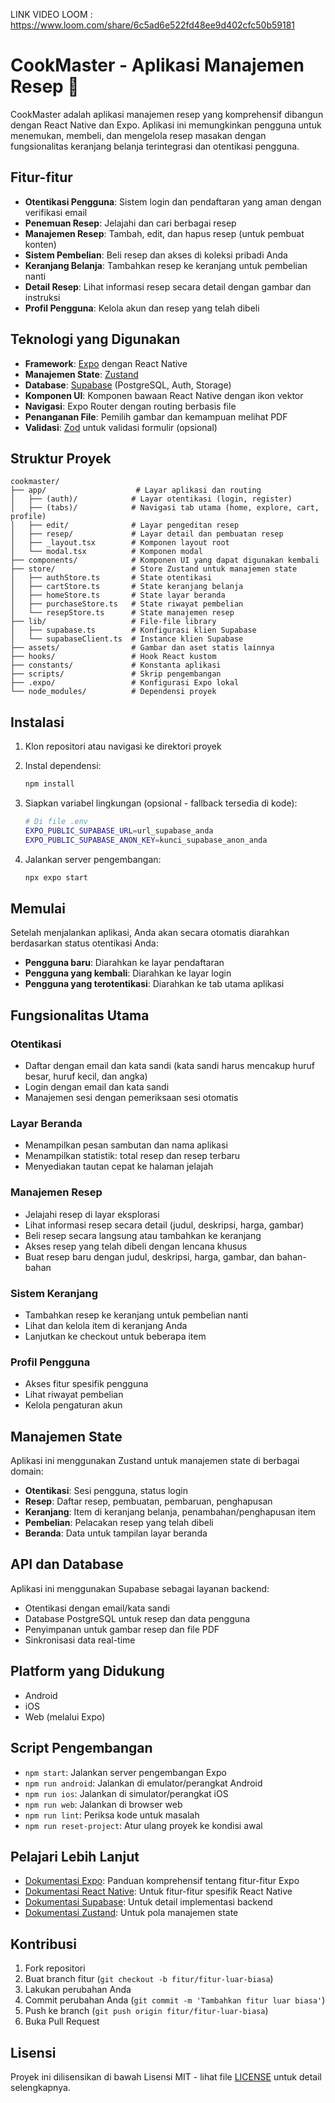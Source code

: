 LINK VIDEO LOOM : 
https://www.loom.com/share/6c5ad6e522fd48ee9d402cfc50b59181




# CookMaster - Aplikasi Manajemen Resep 🍳

CookMaster adalah aplikasi manajemen resep yang komprehensif dibangun dengan React Native dan Expo. Aplikasi ini memungkinkan pengguna untuk menemukan, membeli, dan mengelola resep masakan dengan fungsionalitas keranjang belanja terintegrasi dan otentikasi pengguna.

## Fitur-fitur

- **Otentikasi Pengguna**: Sistem login dan pendaftaran yang aman dengan verifikasi email
- **Penemuan Resep**: Jelajahi dan cari berbagai resep
- **Manajemen Resep**: Tambah, edit, dan hapus resep (untuk pembuat konten)
- **Sistem Pembelian**: Beli resep dan akses di koleksi pribadi Anda
- **Keranjang Belanja**: Tambahkan resep ke keranjang untuk pembelian nanti
- **Detail Resep**: Lihat informasi resep secara detail dengan gambar dan instruksi
- **Profil Pengguna**: Kelola akun dan resep yang telah dibeli

## Teknologi yang Digunakan

- **Framework**: [Expo](https://expo.dev) dengan React Native
- **Manajemen State**: [Zustand](https://github.com/pmndrs/zustand)
- **Database**: [Supabase](https://supabase.com) (PostgreSQL, Auth, Storage)
- **Komponen UI**: Komponen bawaan React Native dengan ikon vektor
- **Navigasi**: Expo Router dengan routing berbasis file
- **Penanganan File**: Pemilih gambar dan kemampuan melihat PDF
- **Validasi**: [Zod](https://github.com/colinhacks/zod) untuk validasi formulir (opsional)

## Struktur Proyek

```
cookmaster/
├── app/                    # Layar aplikasi dan routing
│   ├── (auth)/            # Layar otentikasi (login, register)
│   ├── (tabs)/            # Navigasi tab utama (home, explore, cart, profile)
│   ├── edit/              # Layar pengeditan resep
│   ├── resep/             # Layar detail dan pembuatan resep
│   ├── _layout.tsx        # Komponen layout root
│   └── modal.tsx          # Komponen modal
├── components/            # Komponen UI yang dapat digunakan kembali
├── store/                 # Store Zustand untuk manajemen state
│   ├── authStore.ts       # State otentikasi
│   ├── cartStore.ts       # State keranjang belanja
│   ├── homeStore.ts       # State layar beranda
│   ├── purchaseStore.ts   # State riwayat pembelian
│   └── resepStore.ts      # State manajemen resep
├── lib/                   # File-file library
│   ├── supabase.ts        # Konfigurasi klien Supabase
│   └── supabaseClient.ts  # Instance klien Supabase
├── assets/                # Gambar dan aset statis lainnya
├── hooks/                 # Hook React kustom
├── constants/             # Konstanta aplikasi
├── scripts/               # Skrip pengembangan
├── .expo/                 # Konfigurasi Expo lokal
└── node_modules/          # Dependensi proyek
```

## Instalasi

1. Klon repositori atau navigasi ke direktori proyek

2. Instal dependensi:

   ```bash
   npm install
   ```

3. Siapkan variabel lingkungan (opsional - fallback tersedia di kode):
   ```bash
   # Di file .env
   EXPO_PUBLIC_SUPABASE_URL=url_supabase_anda
   EXPO_PUBLIC_SUPABASE_ANON_KEY=kunci_supabase_anon_anda
   ```

4. Jalankan server pengembangan:

   ```bash
   npx expo start
   ```

## Memulai

Setelah menjalankan aplikasi, Anda akan secara otomatis diarahkan berdasarkan status otentikasi Anda:

- **Pengguna baru**: Diarahkan ke layar pendaftaran
- **Pengguna yang kembali**: Diarahkan ke layar login
- **Pengguna yang terotentikasi**: Diarahkan ke tab utama aplikasi

## Fungsionalitas Utama

### Otentikasi
- Daftar dengan email dan kata sandi (kata sandi harus mencakup huruf besar, huruf kecil, dan angka)
- Login dengan email dan kata sandi
- Manajemen sesi dengan pemeriksaan sesi otomatis

### Layar Beranda
- Menampilkan pesan sambutan dan nama aplikasi
- Menampilkan statistik: total resep dan resep terbaru
- Menyediakan tautan cepat ke halaman jelajah

### Manajemen Resep
- Jelajahi resep di layar eksplorasi
- Lihat informasi resep secara detail (judul, deskripsi, harga, gambar)
- Beli resep secara langsung atau tambahkan ke keranjang
- Akses resep yang telah dibeli dengan lencana khusus
- Buat resep baru dengan judul, deskripsi, harga, gambar, dan bahan-bahan

### Sistem Keranjang
- Tambahkan resep ke keranjang untuk pembelian nanti
- Lihat dan kelola item di keranjang Anda
- Lanjutkan ke checkout untuk beberapa item

### Profil Pengguna
- Akses fitur spesifik pengguna
- Lihat riwayat pembelian
- Kelola pengaturan akun

## Manajemen State

Aplikasi ini menggunakan Zustand untuk manajemen state di berbagai domain:

- **Otentikasi**: Sesi pengguna, status login
- **Resep**: Daftar resep, pembuatan, pembaruan, penghapusan
- **Keranjang**: Item di keranjang belanja, penambahan/penghapusan item
- **Pembelian**: Pelacakan resep yang telah dibeli
- **Beranda**: Data untuk tampilan layar beranda

## API dan Database

Aplikasi ini menggunakan Supabase sebagai layanan backend:
- Otentikasi dengan email/kata sandi
- Database PostgreSQL untuk resep dan data pengguna
- Penyimpanan untuk gambar resep dan file PDF
- Sinkronisasi data real-time

## Platform yang Didukung

- Android
- iOS
- Web (melalui Expo)

## Script Pengembangan

- `npm start`: Jalankan server pengembangan Expo
- `npm run android`: Jalankan di emulator/perangkat Android
- `npm run ios`: Jalankan di simulator/perangkat iOS
- `npm run web`: Jalankan di browser web
- `npm run lint`: Periksa kode untuk masalah
- `npm run reset-project`: Atur ulang proyek ke kondisi awal

## Pelajari Lebih Lanjut

- [Dokumentasi Expo](https://docs.expo.dev): Panduan komprehensif tentang fitur-fitur Expo
- [Dokumentasi React Native](https://reactnative.dev): Untuk fitur-fitur spesifik React Native
- [Dokumentasi Supabase](https://supabase.com/docs): Untuk detail implementasi backend
- [Dokumentasi Zustand](https://docs.pmnd.rs/zustand/getting-started/introduction): Untuk pola manajemen state

## Kontribusi

1. Fork repositori
2. Buat branch fitur (`git checkout -b fitur/fitur-luar-biasa`)
3. Lakukan perubahan Anda
4. Commit perubahan Anda (`git commit -m 'Tambahkan fitur luar biasa'`)
5. Push ke branch (`git push origin fitur/fitur-luar-biasa`)
6. Buka Pull Request

## Lisensi

Proyek ini dilisensikan di bawah Lisensi MIT - lihat file [LICENSE](LICENSE) untuk detail selengkapnya.
